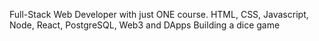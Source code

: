 Full-Stack Web Developer with just ONE course. HTML, CSS, Javascript, Node, React, PostgreSQL, Web3 and DApps
Building a dice game 
